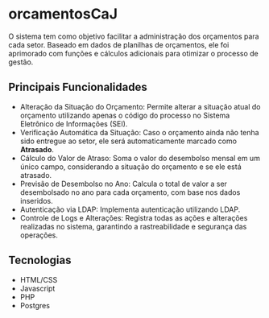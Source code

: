 # orcamentosCaJ
O sistema tem como objetivo facilitar a administração dos orçamentos para cada setor. Baseado em dados de planilhas de orçamentos, ele foi aprimorado com funções e cálculos adicionais para otimizar o processo de gestão.

## Principais Funcionalidades
- Alteração da Situação do Orçamento: Permite alterar a situação atual do orçamento utilizando apenas o código do processo no Sistema Eletrônico de Informações (SEI).
- Verificação Automática da Situação: Caso o orçamento ainda não tenha sido entregue ao setor, ele será automaticamente marcado como **Atrasado**.
- Cálculo do Valor de Atraso: Soma o valor do desembolso mensal em um único campo, considerando a situação do orçamento e se ele está atrasado.
- Previsão de Desembolso no Ano: Calcula o total de valor a ser desembolsado no ano para cada orçamento, com base nos dados inseridos.
- Autenticação via LDAP: Implementa autenticação utilizando LDAP.
- Controle de Logs e Alterações: Registra todas as ações e alterações realizadas no sistema, garantindo a rastreabilidade e segurança das operações.

## Tecnologias
- HTML/CSS
- Javascript
- PHP
- Postgres







